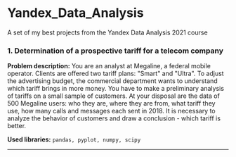 # Yandex_Data_Analysis
A set of my best projects from the Yandex Data Analysis 2021 course

### 1. <a>Determination of a prospective tariff for a telecom company</a>

**Problem description:**
You are an analyst at Megaline, a federal mobile operator. Clients are offered two tariff plans: "Smart" and "Ultra". To adjust the advertising budget, the commercial department wants to understand which tariff brings in more money. You have to make a preliminary analysis of tariffs on a small sample of customers. At your disposal are the data of 500 Megaline users: who they are, where they are from, what tariff they use, how many calls and messages each sent in 2018. It is necessary to analyze the behavior of customers and draw a conclusion - which tariff is better.

**Used libraries:**
`pandas, pyplot, numpy, scipy`
<hr>



